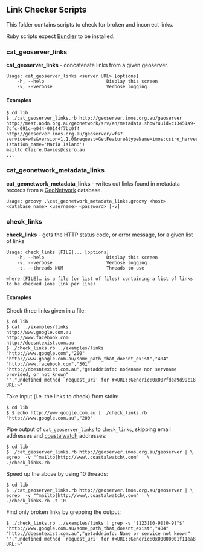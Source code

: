 ## Link Checker Scripts
This folder contains scripts to check for broken and incorrect links.

Ruby scripts expect [Bundler](http://bundler.io/) to be installed.

### cat_geoserver_links

**cat_geoserver_links** - concatenate links from a given geoserver.

	Usage: cat_geoserver_links <server URL> [options]
	    -h, --help                       Display this screen
	    -v, --verbose                    Verbose logging

#### Examples

	$ cd lib
	$ ./cat_geoserver_links.rb http://geoserver.imos.org.au/geoserver
	http://mest.aodn.org.au/geonetwork/srv/en/metadata.show?uuid=c13451a9-7cfc-091c-e044-00144f7bc0f4
	http://geoserver.imos.org.au/geoserver/wfs?service=wfs&version=1.1.0&request=GetFeature&typeName=imos:csiro_harvest_nrs_biomass&srs=EPSG:4326&outputFormat=csv&cql_filter=(station_name='Maria Island')
	mailto:Claire.Davies@csiro.au
	...

### cat_geonetwork_metadata_links

**cat_geonetwork_metadata_links** - writes out links found in metadata records from a [GeoNetwork](http://geonetwork-opensource.org/) database.

    Usage: groovy .\cat_geonetwork_metadata_links.groovy <host> <database_name> <username> <password> [-v]

### check_links

**check_links** - gets the HTTP status code, or error message, for a given list of links

    Usage: check_links [FILE]... [options]
        -h, --help                       Display this screen
        -v, --verbose                    Verbose logging
        -t, --threads NUM                Threads to use

	where [FILE]… is a file (or list of files) containing a list of links to be checked (one link per line).

#### Examples

Check three links given in a file:

	$ cd lib
	$ cat ../examples/links 
	http://www.google.com.au
	http://www.facebook.com
	http://doesntexist.com.au
	$ ./check_links.rb ../examples/links
	"http://www.google.com","200"
    "http://www.google.com.au/some_path_that_doesnt_exist","404"
	"http://www.facebook.com","301"
	"http://doesntexist.com.au","getaddrinfo: nodename nor servname provided, or not known"
	"","undefined method `request_uri' for #<URI::Generic:0x007fdea9d99c18 URL:>"

Take input (i.e. the links to check) from stdin:

	$ cd lib
	$ $ echo http://www.google.com.au | ./check_links.rb
	"http://www.google.com.au","200"

Pipe output of `cat_geoserver_links` to `check_links`, skipping email addresses and [coastalwatch](http://www.coastalwatch.com) addresses:

	$ cd lib
	$ ./cat_geoserver_links.rb http://geoserver.imos.org.au/geoserver | \
	egrep  -v "^mailto|http://www\.coastalwatch\.com" | \
	./check_links.rb

Speed up the above by using 10 threads:

	$ cd lib
	$ ./cat_geoserver_links.rb http://geoserver.imos.org.au/geoserver | \
	egrep  -v "^mailto|http://www\.coastalwatch\.com" | \
	./check_links.rb -t 10

Find only broken links by grepping the output:

    $ ./check_links.rb ../examples/links | grep -v '[123][0-9][0-9]"$'
    "http://www.google.com.au/some_path_that_doesnt_exist","404"
    "http://doesntexist.com.au","getaddrinfo: Name or service not known"
    "","undefined method `request_uri' for #<URI::Generic:0x00000001f11ea8 URL:>"


